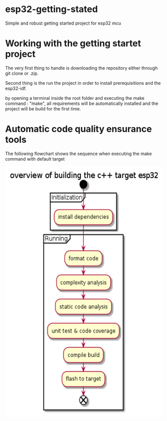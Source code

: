 # esp32-getting-stated
Simple and robust getting started project for esp32 mcu

# Working with the getting startet project

The very first thing to handle is downloading the repository either through git clone or .zip.

Second thing is the run the project in order to install prerequisitions and the esp32-idf.

by opening a terminal inside the root folder and executing the make command : "make", all requirements 
will be automatically installed and the project will be build for the first time. 

# Automatic code quality ensurance tools
The following flowchart shows the sequence when executing the make command with default target
<p align="center">
  <img src="https://github.com/IDA-Embedded/esp32-getting-stated/blob/main/docs/graphs/Cpp_TargetESP32.png" width="1000" height="800">
</p>

